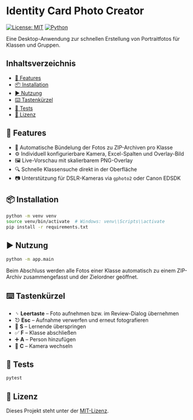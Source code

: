 # Identity Card Photo Creator

[![License: MIT](https://img.shields.io/badge/License-MIT-green.svg)](LICENSE)
[![Python](https://img.shields.io/badge/Python-3.10%2B-blue.svg)](#)

Eine Desktop-Anwendung zur schnellen Erstellung von Portraitfotos für Klassen und Gruppen.

## Inhaltsverzeichnis
- [🚀 Features](#-features)
- [📦 Installation](#-installation)
- [▶️ Nutzung](#-nutzung)
- [⌨️ Tastenkürzel](#-tastenkürzel)
- [🧪 Tests](#-tests)
- [📄 Lizenz](#-lizenz)

## 🚀 Features
- 📁 Automatische Bündelung der Fotos zu ZIP-Archiven pro Klasse
- ⚙️ Individuell konfigurierbare Kamera, Excel-Spalten und Overlay-Bild
- 🖼️ Live-Vorschau mit skalierbarem PNG-Overlay
- 🔍 Schnelle Klassensuche direkt in der Oberfläche
- 📷 Unterstützung für DSLR-Kameras via `gphoto2` oder Canon EDSDK

## 📦 Installation
```bash
python -m venv venv
source venv/bin/activate  # Windows: venv\\Scripts\\activate
pip install -r requirements.txt
```

## ▶️ Nutzung
```bash
python -m app.main
```

Beim Abschluss werden alle Fotos einer Klasse automatisch zu einem ZIP-Archiv zusammengefasst und der Zielordner geöffnet.

## ⌨️ Tastenkürzel
- ␠ **Leertaste** – Foto aufnehmen bzw. im Review-Dialog übernehmen
- ⎋ **Esc** – Aufnahme verwerfen und erneut fotografieren
- 🔁 **S** – Lernende überspringen
- ✅ **F** – Klasse abschließen
- ➕ **A** – Person hinzufügen
- 🔄 **C** – Kamera wechseln

## 🧪 Tests
```bash
pytest
```

## 📄 Lizenz
Dieses Projekt steht unter der [MIT-Lizenz](LICENSE).
